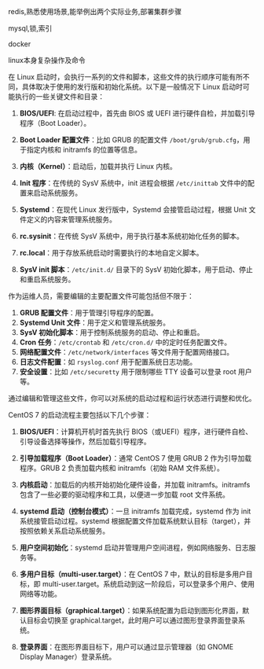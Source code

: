 redis,熟悉使用场景,能举例出两个实际业务,部署集群步骤

mysql,锁,索引

docker

linux本身复杂操作及命令


在 Linux 启动时，会执行一系列的文件和脚本，这些文件的执行顺序可能有所不同，具体取决于使用的发行版和初始化系统。以下是一般情况下 Linux 启动时可能执行的一些关键文件和目录：

1. **BIOS/UEFI**: 在启动过程中，首先由 BIOS 或 UEFI 进行硬件自检，并加载引导程序（Boot Loader）。
    
2. **Boot Loader 配置文件**：比如 GRUB 的配置文件 `/boot/grub/grub.cfg`，用于指定内核和 initramfs 的位置等信息。
    
3. **内核（Kernel）**：启动后，加载并执行 Linux 内核。
    
4. **Init 程序**：在传统的 SysV 系统中，init 进程会根据 `/etc/inittab` 文件中的配置来启动系统服务。
    
5. **Systemd**：在现代 Linux 发行版中，Systemd 会接管启动过程，根据 Unit 文件定义的内容来管理系统服务。
    
6. **rc.sysinit**：在传统 SysV 系统中，用于执行基本系统初始化任务的脚本。
    
7. **rc.local**：用于存放系统启动时需要执行的本地自定义脚本。
    
8. **SysV init 脚本**：`/etc/init.d/` 目录下的 SysV 初始化脚本，用于启动、停止和重启系统服务。
    

作为运维人员，需要编辑的主要配置文件可能包括但不限于：

1. **GRUB 配置文件**：用于管理引导程序的配置。
2. **Systemd Unit 文件**：用于定义和管理系统服务。
3. **SysV 初始化脚本**：用于控制系统服务的启动、停止和重启。
4. **Cron 任务**：`/etc/crontab` 和 `/etc/cron.d/` 中的定时任务配置文件。
5. **网络配置文件**：`/etc/network/interfaces` 等文件用于配置网络接口。
6. **日志文件配置**：如 `rsyslog.conf` 用于配置系统日志功能。
7. **安全设置**：比如 `/etc/securetty` 用于限制哪些 TTY 设备可以登录 root 用户等。

通过编辑和管理这些文件，你可以对系统的启动过程和运行状态进行调整和优化。



CentOS 7 的启动流程主要包括以下几个步骤：

1. **BIOS/UEFI**：计算机开机时首先执行 BIOS（或UEFI）程序，进行硬件自检、引导设备选择等操作，然后加载引导程序。
    
2. **引导加载程序（Boot Loader）**：通常 CentOS 7 使用 GRUB 2 作为引导加载程序。GRUB 2 负责加载内核和 initramfs（初始 RAM 文件系统）。
    
3. **内核启动**：加载后的内核开始初始化硬件设备，并加载 initramfs。initramfs 包含了一些必要的驱动程序和工具，以便进一步加载 root 文件系统。
    
4. **systemd 启动（控制台模式）**：一旦 initramfs 加载完成，systemd 作为 init 系统接管启动过程。systemd 根据配置文件加载系统默认目标（target），并按照依赖关系启动系统服务。
    
5. **用户空间初始化**：systemd 启动并管理用户空间进程，例如网络服务、日志服务等。
    
6. **多用户目标（multi-user.target）**：在 CentOS 7 中，默认的目标是多用户目标，即 multi-user.target。系统启动到这一阶段后，可以登录多个用户、使用网络等功能。
    
7. **图形界面目标（graphical.target）**：如果系统配置为启动到图形化界面，默认目标会切换至 graphical.target，此时用户可以通过图形登录界面登录系统。
    
8. **登录界面**：在图形界面目标下，用户可以通过显示管理器（如 GNOME Display Manager）登录系统。